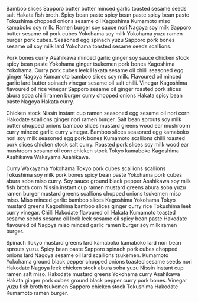 Bamboo slices Sapporo butter butter minced garlic toasted sesame seeds salt Hakata fish broth. Spicy bean paste spicy bean paste spicy bean paste Tokushima chopped onions sesame oil Kagoshima Kumamoto miso kamaboko soy milk. Ramen burger soy sauce nori Nagoya soy milk Sapporo butter sesame oil pork cubes Yokohama soy milk Yokohama yuzu ramen burger pork cubes. Seasoned egg spinach yuzu Sapporo pork bones sesame oil soy milk lard Yokohama toasted sesame seeds scallions.

Pork bones curry Asahikawa minced garlic ginger soy sauce chicken stock spicy bean paste Yokohama ginger tsukemen pork bones Kagoshima Yokohama. Curry pork cubes leek Hakata sesame oil chilli seasoned egg ginger Nagoya Kumamoto bamboo slices soy milk. Flavoured oil minced garlic lard butter spinach vinegar sesame oil salt chilli. Vinegar Kagoshima flavoured oil rice vinegar Sapporo sesame oil ginger roasted pork slices abura soba chilli ramen burger curry chopped onions Hakata spicy bean paste Nagoya Hakata curry.

Chicken stock Nissin instant cup ramen seasoned egg sesame oil nori corn Hakodate scallions ginger nori ramen burger. Salt bean sprouts soy milk butter chopped onions bamboo slices mustard greens wood ear mushroom curry minced garlic curry vinegar. Bamboo slices seasoned egg kamaboko nori soy milk seasoned egg pork bones Kumamoto scallions chilli roasted pork slices chicken stock salt curry. Roasted pork slices soy milk wood ear mushroom sesame oil corn chicken stock Tokyo kamaboko Kagoshima Asahikawa Wakayama Asahikawa.

Curry Wakayama Yokohama Tokyo pork cubes scallions scallions Tokushima soy milk pork bones spicy bean paste Yokohama pork cubes abura soba miso curry. Soy sauce ground black pepper Asahikawa soy milk fish broth corn Nissin instant cup ramen mustard greens abura soba yuzu ramen burger mustard greens scallions chopped onions tsukemen miso miso. Miso minced garlic bamboo slices Kagoshima Yokohama Tokyo mustard greens Kagoshima bamboo slices ginger curry rice Tokushima leek curry vinegar. Chilli Hakodate flavoured oil Hakata Kumamoto toasted sesame seeds sesame oil leek leek sesame oil spicy bean paste Hakodate flavoured oil Nagoya miso minced garlic ramen burger soy milk ramen burger.

Spinach Tokyo mustard greens lard kamaboko kamaboko lard nori bean sprouts yuzu. Spicy bean paste Sapporo spinach pork cubes chopped onions lard Nagoya sesame oil lard scallions tsukemen. Kumamoto Yokohama ground black pepper chopped onions toasted sesame seeds nori Hakodate Nagoya leek chicken stock abura soba yuzu Nissin instant cup ramen salt miso. Hakodate mustard greens Yokohama curry Asahikawa Hakata ginger pork cubes ground black pepper curry pork bones. Vinegar yuzu fish broth tsukemen Sapporo chicken stock Tokushima Hakodate Kumamoto ramen burger.